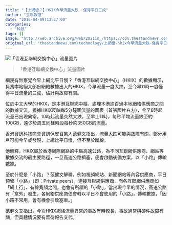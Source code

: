 ```yaml
---
title: "【上網慢？】HKIX今早流量大跌  僅得平日三成"
author: "立場報道"
date: "2016-04-09T13:27:00"
categories:
  - "科技"
tags: []
image: "http://web.archive.org/web/2021im_/https://cdn.thestandnews.com/media/photos/cache/hkix_YpCW6_1200x0.PNG"
original_url: "thestandnews.com/technology/上網慢-hkix今早流量大跌-僅得平日三成"
---
```

![「香港互聯網交換中心」流量圖片](http://web.archive.org/web/2021im_/https://cdn.thestandnews.com/media/photos/cache/hkix_YpCW6_1200x0.PNG)

> 「香港互聯網交換中心」流量圖片

網民有無察覺今早上網比平日慢？「香港互聯網交換中心」（HKIX）的數據顯示，負責本地絕大部份網絡數據出入的HKIX，今早流量一度大跌，至今早11時一度僅得平日流量的三成，估計與故障有關。

位於中文大學的HKIX，是本港互聯網中樞，處理本港逾百過本地網絡供應商之間的數據交流。根據HKIX反映每5分鐘圖流量的圖表（首張國片右方），今早8時起流量已出現異常，10時起流量突然大跌，至早上11時，每秒平均流量跌至約100GB，遠少於周五同樣時段每秒約350GB的流量。

香港資訊科技商會資訊保安召集人范健文指出，流量大跌可能與故障有關，部分用戶可能今早或發現，上網比平日慢，但不至於斷線。

他解釋，HKIX屬於香港網際網路的中樞高速公路，為不同互聯網供應商、網站等數據交流的最主要路徑，一旦高速公路擠塞，便會啟動後備方案，以「小路」傳輸數據。

至於什麼是「小路」？范健文解釋，例如視頻網站、新聞網站等內容供應商，平日預留「小路」（即：Private peers），連接互聯網供應商，而各互聯網供應商如「網上行」、有線寬頻之間，也會有所謂的「小路」，當出現今早的情況，高速公路有「意外」發生，各網絡供應商便會轉以平日不會使用的「小路」，傳輸數據，「因小路不常用，會有機會引致塞車。」

范健文又指出，今次HKIX網絡流量異常的事故歷時較長，事故通常與硬件故障有關，但具體情況要有留待報告交代。